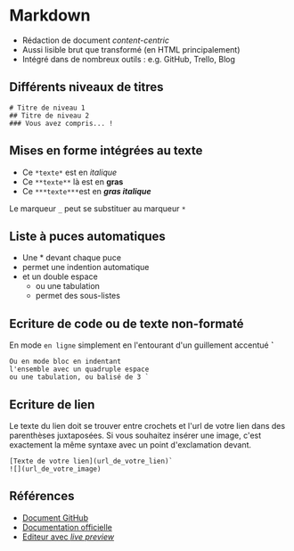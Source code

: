 # Markdown


* Rédaction de document *content-centric*
* Aussi lisible brut que transformé (en HTML principalement)
* Intégré dans de nombreux outils : e.g. GitHub, Trello, Blog


## Différents niveaux de titres

    # Titre de niveau 1
    ## Titre de niveau 2
    ### Vous avez compris... !


## Mises en forme intégrées au texte

* Ce `*texte*` est en *italique*
* Ce `**texte**` là est en **gras**
* Ce `***texte***`est en ***gras italique***

Le marqueur `_` peut se substituer au marqueur `*`


## Liste à puces automatiques

* Une * devant chaque puce
* permet une indention automatique
* et un double espace
  * ou une tabulation
  * permet des sous-listes


## Ecriture de code ou de texte non-formaté

En mode `en ligne` simplement en l'entourant d'un guillement accentué **`**

    Ou en mode bloc en indentant
    l'ensemble avec un quadruple espace
    ou une tabulation, ou balisé de 3 `


## Ecriture de lien

Le texte du lien doit se trouver entre crochets et l'url de votre lien dans des parenthèses juxtaposées. Si vous souhaitez insérer une image, c'est exactement la même syntaxe avec un point d'exclamation devant.

```
[Texte de votre lien](url_de_votre_lien)`
![](url_de_votre_image)
```


## Références

* [Document GitHub](https://help.github.com/articles/markdown-basics/)
* [Documentation officielle](http://commonmark.org/help/)
* [Editeur avec *live preview*](http://dillinger.io)
